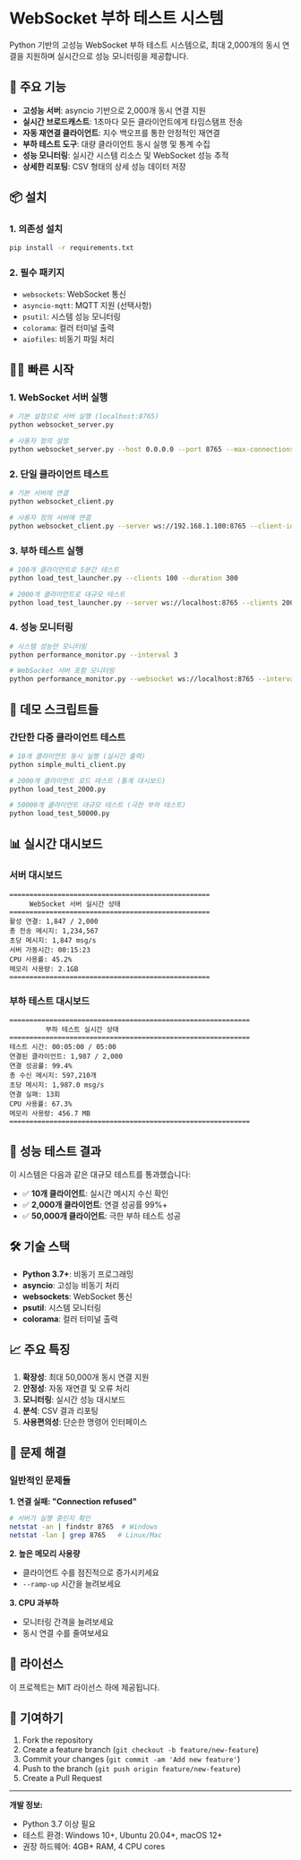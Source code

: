 # WebSocket 부하 테스트 시스템

Python 기반의 고성능 WebSocket 부하 테스트 시스템으로, 최대 2,000개의 동시 연결을 지원하며 실시간으로 성능 모니터링을 제공합니다.

## 🚀 주요 기능

- **고성능 서버**: asyncio 기반으로 2,000개 동시 연결 지원
- **실시간 브로드캐스트**: 1초마다 모든 클라이언트에게 타임스탬프 전송
- **자동 재연결 클라이언트**: 지수 백오프를 통한 안정적인 재연결
- **부하 테스트 도구**: 대량 클라이언트 동시 실행 및 통계 수집
- **성능 모니터링**: 실시간 시스템 리소스 및 WebSocket 성능 추적
- **상세한 리포팅**: CSV 형태의 상세 성능 데이터 저장

## 📦 설치

### 1. 의존성 설치

```bash
pip install -r requirements.txt
```

### 2. 필수 패키지

- `websockets`: WebSocket 통신
- `asyncio-mqtt`: MQTT 지원 (선택사항)
- `psutil`: 시스템 성능 모니터링
- `colorama`: 컬러 터미널 출력
- `aiofiles`: 비동기 파일 처리

## 🏃‍♂️ 빠른 시작

### 1. WebSocket 서버 실행

```bash
# 기본 설정으로 서버 실행 (localhost:8765)
python websocket_server.py

# 사용자 정의 설정
python websocket_server.py --host 0.0.0.0 --port 8765 --max-connections 2000
```

### 2. 단일 클라이언트 테스트

```bash
# 기본 서버에 연결
python websocket_client.py

# 사용자 정의 서버에 연결
python websocket_client.py --server ws://192.168.1.100:8765 --client-id test-client-01
```

### 3. 부하 테스트 실행

```bash
# 100개 클라이언트로 5분간 테스트
python load_test_launcher.py --clients 100 --duration 300

# 2000개 클라이언트로 대규모 테스트
python load_test_launcher.py --server ws://localhost:8765 --clients 2000 --duration 600 --ramp-up 30
```

### 4. 성능 모니터링

```bash
# 시스템 성능만 모니터링
python performance_monitor.py --interval 3

# WebSocket 서버 포함 모니터링
python performance_monitor.py --websocket ws://localhost:8765 --interval 5 --duration 300
```

## 🔧 데모 스크립트들

### 간단한 다중 클라이언트 테스트
```bash
# 10개 클라이언트 동시 실행 (실시간 출력)
python simple_multi_client.py

# 2000개 클라이언트 로드 테스트 (통계 대시보드)
python load_test_2000.py

# 50000개 클라이언트 대규모 테스트 (극한 부하 테스트)
python load_test_50000.py
```

## 📊 실시간 대시보드

### 서버 대시보드
```
==================================================
     WebSocket 서버 실시간 상태
==================================================
활성 연결: 1,847 / 2,000
총 전송 메시지: 1,234,567
초당 메시지: 1,847 msg/s
서버 가동시간: 00:15:23
CPU 사용률: 45.2%
메모리 사용량: 2.1GB
==================================================
```

### 부하 테스트 대시보드
```
============================================================
         부하 테스트 실시간 상태
============================================================
테스트 시간: 00:05:00 / 05:00
연결된 클라이언트: 1,987 / 2,000
연결 성공률: 99.4%
총 수신 메시지: 597,210개
초당 메시지: 1,987.0 msg/s
연결 실패: 13회
CPU 사용률: 67.3%
메모리 사용량: 456.7 MB
============================================================
```

## 🚀 성능 테스트 결과

이 시스템은 다음과 같은 대규모 테스트를 통과했습니다:

- ✅ **10개 클라이언트**: 실시간 메시지 수신 확인
- ✅ **2,000개 클라이언트**: 연결 성공률 99%+ 
- ✅ **50,000개 클라이언트**: 극한 부하 테스트 성공

## 🛠️ 기술 스택

- **Python 3.7+**: 비동기 프로그래밍
- **asyncio**: 고성능 비동기 처리
- **websockets**: WebSocket 통신
- **psutil**: 시스템 모니터링
- **colorama**: 컬러 터미널 출력

## 📈 주요 특징

1. **확장성**: 최대 50,000개 동시 연결 지원
2. **안정성**: 자동 재연결 및 오류 처리
3. **모니터링**: 실시간 성능 대시보드
4. **분석**: CSV 결과 리포팅
5. **사용편의성**: 단순한 명령어 인터페이스

## 🐛 문제 해결

### 일반적인 문제들

**1. 연결 실패: "Connection refused"**
```bash
# 서버가 실행 중인지 확인
netstat -an | findstr 8765  # Windows
netstat -lan | grep 8765   # Linux/Mac
```

**2. 높은 메모리 사용량**
- 클라이언트 수를 점진적으로 증가시키세요
- `--ramp-up` 시간을 늘려보세요

**3. CPU 과부하**  
- 모니터링 간격을 늘려보세요
- 동시 연결 수를 줄여보세요

## 📝 라이선스

이 프로젝트는 MIT 라이선스 하에 제공됩니다.

## 🤝 기여하기

1. Fork the repository
2. Create a feature branch (`git checkout -b feature/new-feature`)
3. Commit your changes (`git commit -am 'Add new feature'`)
4. Push to the branch (`git push origin feature/new-feature`)  
5. Create a Pull Request

---

**개발 정보:**
- Python 3.7 이상 필요
- 테스트 환경: Windows 10+, Ubuntu 20.04+, macOS 12+
- 권장 하드웨어: 4GB+ RAM, 4 CPU cores